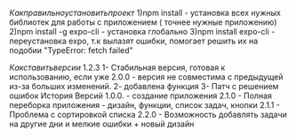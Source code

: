 $Как правильно установить проект$
1)npm install - установка всех нужных библиотек для работы с приложением ( точнее нужные приложению)
2)npm install -g expo-cli - установка глобально
3)npm install expo-cli - переустановка expo, т.к вылазят ошибки, 
помогает решить их на подобии "TypeError: fetch failed"

$Как ставить версии$
1.2.3
1- Стабильная версия, готовая к использованию, если уже 2.0.0 - версия не совместима с предыдущей из-за больших изменений.
2- добавлена функция
3- Патч с решением ошибок
История Версий
1.0.0. - создание приложения
2.1.0 - Полная переборка приложения - дизайн, функции, список задач, кнопки
2.1.1 - Проблема с сортировкой списка
2.2.0 - Возможность добавлять задачи на другие дни и мелкие ошибки + новый дизайн
